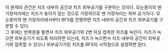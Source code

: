 이 문제의 관건은 치즈 내부의 공간과 치즈 외부공기를 구분하는 것이다. 모눈종이의 맨 가장자리에는 치즈가 놓이지 않는 것으로 가정하므로 맨 가장자리는 외부 공기이다. 모눈종이의 맨 가장자리에서부터 BFS를 진행하면 치즈 내부의 공간과 치즈 외부공기를 구분할 수 있다.   
그 후에는 반복문을 돌면서 치즈 외부공기와 2변 이상 접촉한 치즈를 녹인다. 치즈가 녹으면 외부공기가 되도록 처리하면 되는데, 치즈가 녹으면서 치즈 내부의 공간이 외부공기와 접촉할 수 있으니 외부공기가된 치즈를 BFS의 시작점으로 설정하면 된다.